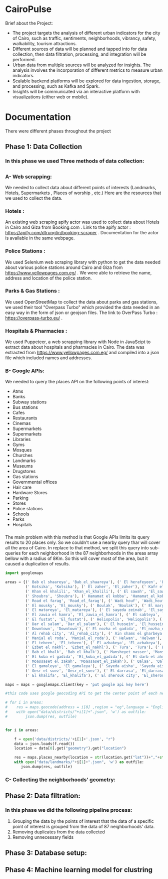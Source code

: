 # CairoPulse
Brief about the Project:
- The project targets the analysis of different urban indicators for the city of Cairo, such as traffic, sentiments, neighborhoods, vibrancy, safety, walkability, tourism attractions.
- Different sources of data will be planned and tapped into for data collection, then data filtration, processing, and integration will be performed.
- Urban data from multiple sources will be analyzed for insights. The analysis involves the incorporation of different metrics to measure urban indicators.
- Scalable backend platforms will be explored for data ingestion, storage, and processing, such as Kafka and Spark.
- Insights will be communicated via an interactive platform with visualizations (either web or mobile).

# Documentation
There were different phases throughout the project
## Phase 1: Data Collection
### In this phase we used Three methods of data collection:
##
### A- Web scrapping:
We needed to collect data about different points of interests (Landmarks, Hotels, Supermarkets , Places of worship , etc.)
Here are the resources that we used to collect the data.
### Hotels :
An existing web scraping apify actor was used to collect data about Hotels in Cairo and Giza from Booking.com .
Link to the apify actor : https://apify.com/dtrungtin/booking-scraper . 
Documentation for the actor is available in the same webpage.
### Police Stations :
We used Selenium web scraping library with python to get the data needed about various police stations around Cairo and Giza from https://www.yellowpages.com.eg/ . We were able to retrieve the name, address and location of the police station.
### Parks & Gas Stations :
We used OpenStreetMap to collect the data about parks and gas stations, we used their tool "Overpass Turbo" which provided the data needed in an easy way in the form of json or geojson files. The link to OverPass Turbo : https://overpass-turbo.eu/ .
### Hospitals & Pharmacies : 
We used Puppeteer, a web scrapping library with Node in JavaScipt to extract data about hospitals and pharmacies in Cairo. The data was extracted from https://www.yellowpages.com.eg/ and compiled into a json file which included names and addresses. 
###
### 

### B- Google APIs:
We needed to query the places API on the following points of interest:
* Atms
* Banks 
* Subway stations
* Bus stations
* Cafes
* Restaurants
* Cinemas
* Supermarkets
* Supermarkets
* Libraries
* Gyms
* Mosques
* Churches
* Landmarks
* Museums
* Drugstores
* Gas stations
* Governmental offices
* Hair care 
* Hardware Stores
* Parking
* Stores
* Police stations
* Schools 
* Parks
* Hospitals
###
The main problem with this method is that Google APIs limits its query results to 20 places only. So we couldn't use a nearby query thar will cover all the area of Cairo. In replace to that method, we split this query into sub-queries for each neighborhood in the 87 neighborhoods in the areas array bellow with a radius of 8Km. So this will cover most of the area, but it caused a duplication of results. 
```python
import googlemaps 

areas = {(' Bab el shaareya', 'Bab_el_shaareya'), (' El herafeyeen', 'El_herafeyeen'), (' El helmeya el gedidah', 'El_helmeya_el_gedidah'),
         (' Kotsika', 'Kotsika'), (' El zaher', 'El_zaher'), (' Kafr el elw', 'Kafr_el_elw'), (' Hadayek helwan', 'Hadayek_helwan'),
         (' Khan el khalili', 'Khan_el_khalili'), (' El sawah', 'El_sawah'), (' Aghakhan', 'Aghakhan'), (' Misr el kadima', 'Misr_el_kadima'),
         (' Shoubra', 'Shoubra'), (' Hamamat el kobba', 'Hamamat_el_kobba'), (' Kasr el ainy', 'Kasr_el_ainy'), (' Hadayek el kobba', 'Hadayek_el_kobba'),
         (' Road el farag', 'Road_el_farag'), (' Wadi houf', 'Wadi_houf'), (' Bab el louk', 'Bab_el_louk'), (' Nasr city', 'Nasr_city'),
         (' El mousky', 'El_mousky'), (' Boulak', 'Boulak'), (' El marg', 'El_marg'), (' El katameya', 'El_katameya'), (' Madinty', 'Madinty'), 
         (' El matareya', 'El_matareya'), (' El sayeda zeinab', 'El_sayeda_zeinab'), (' Ain shams', 'Ain_shams'), (' Maadi', 'Maadi'), 
         (' El zawia el hamra', 'El_zawia_el_hamra'), (' El sabteya', 'El_sabteya'), (' El zaytoun', 'El_zaytoun'), (' Saray el koba', 'Saray_el_koba'),
         (' El fustat', 'El_fustat'), (' Heliopolis', 'Heliopolis'), (' Abdin', 'Abdin'), (' Abbasseya', 'Abbasseya'), (' Wayli', 'Wayli'),
         (' Dar el salam', 'Dar_el_salam'), (' El hussein', 'El_hussein'), (' El salam city', 'El_salam_city'), (' Helmeyet el zaitoun', 'Helmeyet_el_zaitoun'),
         (' Downtown', 'Downtown'), (' El nozha el gadida', 'El_nozha_el_gadida'), (' Ramlet boulak', 'Ramlet_boulak'), (' Cairo suez rd.', 'Cairo_suez_rd'), 
         (' Al rehab city', 'Al_rehab_city'), (' Ain shams el gharbeya', 'Ain_shams_el_gharbeya'), (' Mokattam', 'Mokattam'), (' El manyal', 'El_manyal'), 
         (' Manial el roda', 'Manial_el_roda'), (' Helwan', 'Helwan'), (' Kebaa city', 'Kebaa_city'), (' Ataba', 'Ataba'), (' El sahel', 'El_sahel'), 
         (' El tebeen', 'El_tebeen'), (' El azbakeya', 'El_azbakeya'), (' Ain shams el sharkeya', 'Ain_shams_el_sharkeya'), (' New cairo', 'New_cairo'),
         (' Ezbet el nakhl', 'Ezbet_el_nakhl'), (' Tura', 'Tura'), (' El sakakiny', 'El_sakakiny'), (' Mounira', 'Mounira'), (' El amireya', 'El_amireya'),
         (' Bab el khalk', 'Bab_el_khalk'), (' Mansheyet nasser', 'Mansheyet_nasser'), (' El marg el gadida', 'El_marg_el_gadida'), 
         (' El koba el gadida', 'El_koba_el_gadida'), (' El darb el ahmar', 'El_darb_el_ahmar'), (' El roda', 'El_roda'), (' Azhar', 'Azhar'),
         (' Moassaset el zakah', 'Moassaset_el_zakah'), (' Qalaa', 'Qalaa'), (' El sharabeya', 'El_sharabeya'), (' El bassateen', 'El_bassateen'), 
         (' El gamaleya', 'El_gamaleya'), (' Sayeda aisha', 'Sayeda_aisha'), (' Zamalek', 'Zamalek'), (' El maasara', 'El_maasara'), (' Lazoughly', 'Lazoughly'), 
         (' Gesr el suez', 'Gesr_el_suez'), (' El darrasa', 'El_darrasa'), (' Hadayek el zaitoun', 'Hadayek_el_zaitoun'), (' Garden city', 'Garden_city'), 
         (' El khalifa', 'El_khalifa'), (' El sherouk city', 'El_sherouk_city'), (' Kobry el koba', 'Kobry_el_koba'), (' 15th of may city', '15th_of_may_city')}

maps = maps = googlemaps.Client(key = 'put google api key here')

#this code uses google geocoding API to get the center point of each neighborhood 

# for i in areas:
#    res = maps.geocode(address = i[0] ,region = "eg",language = "English")
#    with open("data/districts/"+i[1]+".json", 'w') as outfile:
#        json.dump(res, outfile)


for i in areas:

    f = open('data/districts/'+i[1]+'.json', "r")
    data = json.loads(f.read())
    location = data[0].get("geometry").get("location")

    res = maps.places_nearby(location = str(location.get("lat"))+","+str(location.get("lng")) ,radius = 8000,type = "tourist_attraction")
    with open("data/landmarks/"+i[1]+".json", 'w') as outfile:
       json.dump(res, outfile)

```
###
###
### C- Collecting the neighborhoods' geometry:







## Phase 2: Data filtration:
### In this phase we did the following pipeline process:

1. Grouping the data by the points of interest that the data of a specific point of interest is grouped from the data of 87 neighborhoods' data. 
2. Removing duplicates from the data collected
3. Removing unnecessary fields

## Phase 3: Database setup:
### 

## Phase 4: Machine learning model for clustring
### 
